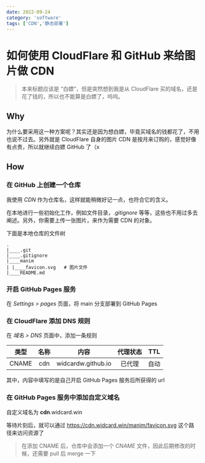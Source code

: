 ```yaml
---
date: 2022-09-24
category: 'software'
tags: ['CDN','静态部署']
---
```


# 如何使用 CloudFlare 和 GitHub 来给图片做 CDN

> 本来标题应该是 “白嫖”，但是突然想到我是从 CloudFlare 买的域名，还是花了钱的，所以也不能算是白嫖了，呜呜。

## Why

为什么要采用这一种方案呢？其实还是因为想白嫖，毕竟买域名的钱都花了，不用也说不过去。另外就是 CloudFlare 自身的图片 CDN 是按月来订购的，感觉好像有点贵，所以就继续白嫖 GitHub 了（x

## How

### 在 GitHub 上创建一个仓库

我使用 _CDN_ 作为仓库名，这样就能稍微好记一点，也符合它的含义。

在本地进行一些初始化工作，例如文件目录，_.gitignore_ 等等，这些也不用过多去阐述。另外，你需要上传一张图片，来作为需要 CDN 的对象。

下面是本地仓库的文件树

```text
.
|____.git
|____.gitignore
|____manim
| |____favicon.svg   # 图片文件
|____README.md
```

### 开启 GitHub Pages 服务

在 _Settings > pages_ 页面，将 main 分支部署到 GitHub Pages

### 在 CloudFlare 添加 DNS 规则

在 _域名 > DNS_ 页面中，添加一条规则

| 类型  | 名称 | 内容                 | 代理状态 | TTL |
|:-----:|:----:|:--------------------:|:--------:|:---:|
| CNAME | cdn  | widcardw.github.io | 已代理   | 自动    |

其中，内容中填写的是自己开启 GitHub Pages 服务后所获得的 url

### 在 GitHub Pages 服务中添加自定义域名

自定义域名为 **cdn**.widcard.win

等待片刻后，就可以通过 <https://cdn.widcard.win/manim/favicon.svg> 这个路径来访问资源了

> 在添加 CNAME 后，仓库中会添加一个 _CNAME_ 文件，因此后期修改的时候，还需要 pull 后 merge 一下


